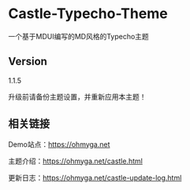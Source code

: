 # Castle-Typecho-Theme
一个基于MDUI编写的MD风格的Typecho主题

## Version
1.1.5

升级前请备份主题设置，并重新应用本主题！

## 相关链接
Demo站点：https://ohmyga.net

主题介绍：https://ohmyga.net/castle.html

更新日志：https://ohmyga.net/castle-update-log.html
